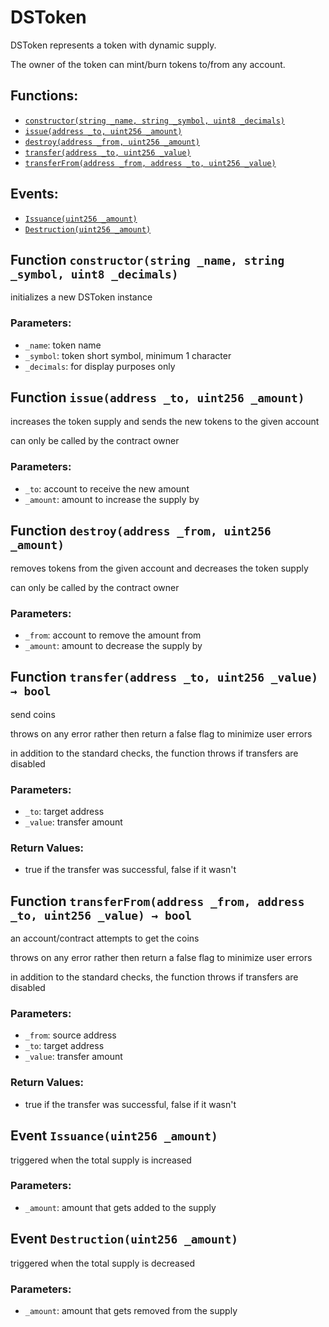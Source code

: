 # DSToken

DSToken represents a token with dynamic supply.

The owner of the token can mint/burn tokens to/from any account.

## Functions:

* [`constructor(string _name, string _symbol, uint8 _decimals)`](dstoken.md#DSToken-constructor-string-string-uint8-)
* [`issue(address _to, uint256 _amount)`](dstoken.md#DSToken-issue-address-uint256-)
* [`destroy(address _from, uint256 _amount)`](dstoken.md#DSToken-destroy-address-uint256-)
* [`transfer(address _to, uint256 _value)`](dstoken.md#DSToken-transfer-address-uint256-)
* [`transferFrom(address _from, address _to, uint256 _value)`](dstoken.md#DSToken-transferFrom-address-address-uint256-)

## Events:

* [`Issuance(uint256 _amount)`](dstoken.md#DSToken-Issuance-uint256-)
* [`Destruction(uint256 _amount)`](dstoken.md#DSToken-Destruction-uint256-)

## Function `constructor(string _name, string _symbol, uint8 _decimals)` <a id="DSToken-constructor-string-string-uint8-"></a>

initializes a new DSToken instance

### Parameters:

* `_name`: token name
* `_symbol`: token short symbol, minimum 1 character
* `_decimals`: for display purposes only

## Function `issue(address _to, uint256 _amount)` <a id="DSToken-issue-address-uint256-"></a>

increases the token supply and sends the new tokens to the given account

can only be called by the contract owner

### Parameters:

* `_to`: account to receive the new amount
* `_amount`: amount to increase the supply by

## Function `destroy(address _from, uint256 _amount)` <a id="DSToken-destroy-address-uint256-"></a>

removes tokens from the given account and decreases the token supply

can only be called by the contract owner

### Parameters:

* `_from`: account to remove the amount from
* `_amount`: amount to decrease the supply by

## Function `transfer(address _to, uint256 _value) → bool` <a id="DSToken-transfer-address-uint256-"></a>

send coins

throws on any error rather then return a false flag to minimize user errors

in addition to the standard checks, the function throws if transfers are disabled

### Parameters:

* `_to`: target address
* `_value`: transfer amount

### Return Values:

* true if the transfer was successful, false if it wasn't

## Function `transferFrom(address _from, address _to, uint256 _value) → bool` <a id="DSToken-transferFrom-address-address-uint256-"></a>

an account/contract attempts to get the coins

throws on any error rather then return a false flag to minimize user errors

in addition to the standard checks, the function throws if transfers are disabled

### Parameters:

* `_from`: source address
* `_to`: target address
* `_value`: transfer amount

### Return Values:

* true if the transfer was successful, false if it wasn't

## Event `Issuance(uint256 _amount)` <a id="DSToken-Issuance-uint256-"></a>

triggered when the total supply is increased

### Parameters:

* `_amount`:  amount that gets added to the supply

## Event `Destruction(uint256 _amount)` <a id="DSToken-Destruction-uint256-"></a>

triggered when the total supply is decreased

### Parameters:

* `_amount`:  amount that gets removed from the supply

